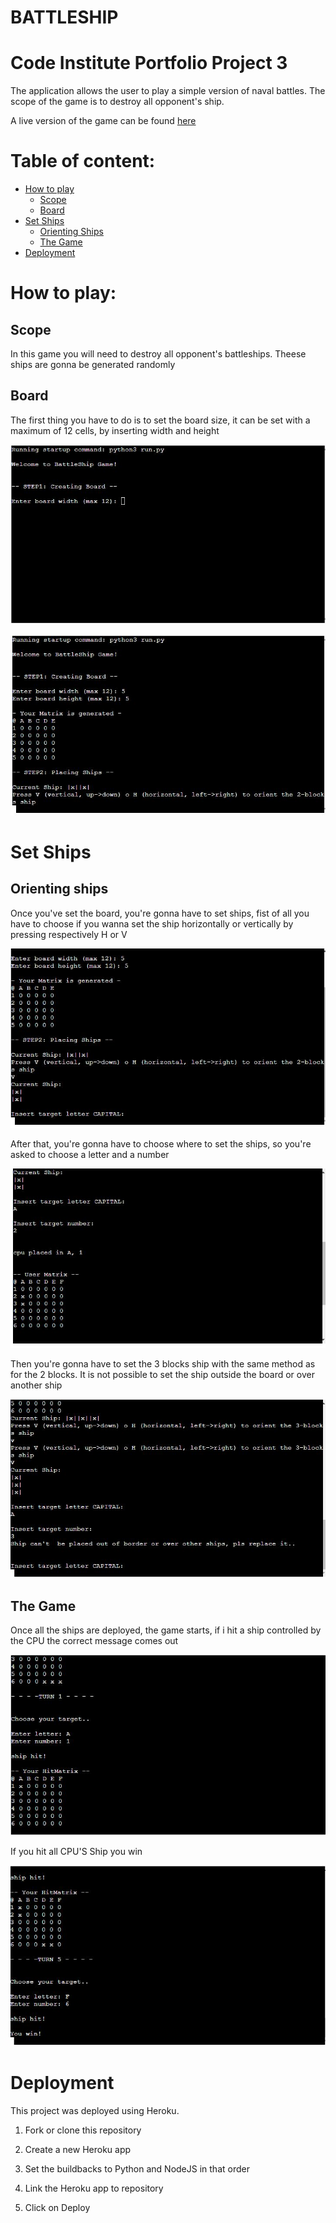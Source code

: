 # BATTLESHIP

# Code Institute Portfolio Project 3

The application allows the user to play a simple version of naval battles. The scope of the game is to destroy all opponent's ship.

A live version of the game can be found [here](https://battlehip.herokuapp.com/)

# Table of content:

- [How to play](#howtoplay)
    - [Scope](#scope)
    - [Board](#board)
- [Set Ships](#ships)
    - [Orienting Ships](#orienting)
    - [The Game](#Game)
- [Deployment](#deployment)

# How to play:
<a name="howtoplay"></a> 

## Scope
<a name="scope"></a> 

In this game you will need to destroy all opponent's battleships. Theese ships are gonna be generated randomly 

## Board
<a name="board"></a>

The first thing you have to do is to set the board size, it can be set with a maximum of 12 cells, by inserting width and height

![board](images/board.JPG)

![board set](images/board%20set.JPG)

# Set Ships
<a name="ships"></a>

## Orienting ships
<a name="orienting"></a>
Once you've set the board, you're gonna have to set ships, fist of all you have to choose if you wanna set the ship horizontally or vertically by pressing respectively H or V

![vertically](images/Vertically.JPG)

After that, you're gonna have to choose where to set the ships, so you're asked to choose a letter and a number

![posizione navi](images/POSIZIONE%20NAVI.JPG)

Then you're gonna have to set the 3 blocks ship with the same method as for the 2 blocks. It is not possible to set the ship outside the board or over another ship

![sovrapposizione](images/Sovrapposizione.JPG)

## The Game
<a name="Game"></a>

Once all the ships are deployed, the game starts, if i hit a ship controlled by the CPU the correct message comes out

![ship hit](images/Ship%20Hit.JPG)

If you hit all CPU'S Ship you win

![you win](images/You%20win.JPG)

# Deployment
<a name="deployment"></a>
This project was deployed using Heroku.

1. Fork or clone this repository

2. Create a new Heroku app

3. Set the buildbacks to Python and NodeJS in that order

4. Link the Heroku app to repository

5. Click on Deploy